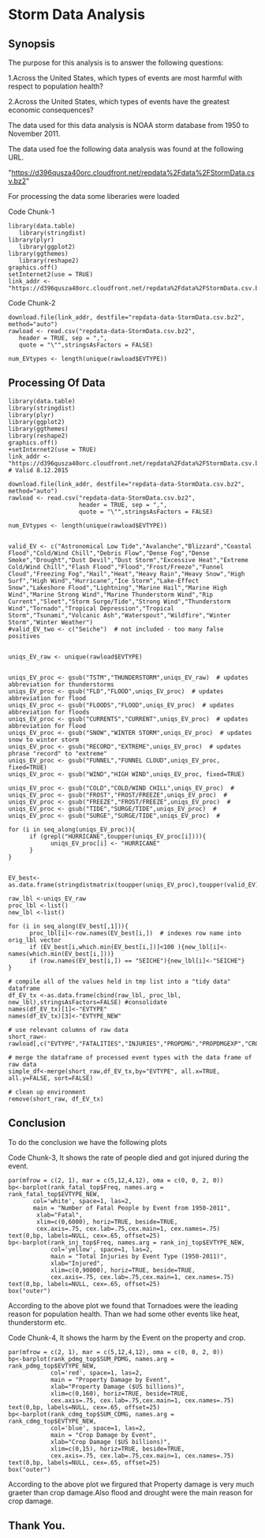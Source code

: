 # Storm Data Analysis

## Synopsis

The purpose for this analysis is to answer the following questions:

1.Across the United States, which types of events are most harmful with respect to population health?

2.Across the United States, which types of events have the greatest economic consequences?

The data used for this data analysis is NOAA storm database from 1950 to November 2011.


The data used foe the following data analysis was found at the following URL.

"https://d396qusza40orc.cloudfront.net/repdata%2Fdata%2FStormData.csv.bz2"

For processing the data some liberaries were loaded

Code Chunk-1

```{r prep-envir}
library(data.table)
   library(stringdist)
library(plyr)
   library(ggplot2)
library(ggthemes)
   library(reshape2)
graphics.off()  
setInternet2(use = TRUE) 
link_addr <- "https://d396qusza40orc.cloudfront.net/repdata%2Fdata%2FStormData.csv.bz2" 
```
Code Chunk-2

```{r load-the-file,cache=TRUE}
download.file(link_addr, destfile="repdata-data-StormData.csv.bz2", method="auto")
rawload <- read.csv("repdata-data-StormData.csv.bz2",
   header = TRUE, sep = ",",
   quote = "\"",stringsAsFactors = FALSE)

num_EVtypes <- length(unique(rawload$EVTYPE))
```

## Processing Of Data

```{r prep-envir}
library(data.table)
library(stringdist)
library(plyr)
library(ggplot2)
library(ggthemes)
library(reshape2)
graphics.off()  
+setInternet2(use = TRUE)
link_addr <- "https://d396qusza40orc.cloudfront.net/repdata%2Fdata%2FStormData.csv.bz2" # Valid 8.12.2015
```


```{r load-the-file,cache=TRUE}
download.file(link_addr, destfile="repdata-data-StormData.csv.bz2", method="auto")
rawload <- read.csv("repdata-data-StormData.csv.bz2",
                    header = TRUE, sep = ",",
                    quote = "\"",stringsAsFactors = FALSE)

num_EVtypes <- length(unique(rawload$EVTYPE))
```

```{r fix-evtype}

valid_EV <- c("Astronomical Low Tide","Avalanche","Blizzard","Coastal Flood","Cold/Wind Chill","Debris Flow","Dense Fog","Dense Smoke","Drought","Dust Devil","Dust Storm","Excessive Heat","Extreme Cold/Wind Chill","Flash Flood","Flood","Frost/Freeze","Funnel Cloud","Freezing Fog","Hail","Heat","Heavy Rain","Heavy Snow","High Surf","High Wind","Hurricane","Ice Storm","Lake-Effect Snow","Lakeshore Flood","Lightning","Marine Hail","Marine High Wind","Marine Strong Wind","Marine Thunderstorm Wind","Rip Current","Sleet","Storm Surge/Tide","Strong Wind","Thunderstorm Wind","Tornado","Tropical Depression","Tropical Storm","Tsunami","Volcanic Ash","Waterspout","Wildfire","Winter Storm","Winter Weather")
#valid_EV_two <- c("Seiche")  # not included - too many false positives


uniqs_EV_raw <- unique(rawload$EVTYPE)  


uniqs_EV_proc <- gsub("TSTM","THUNDERSTORM",uniqs_EV_raw)  # updates abbreviation for thunderstorms
uniqs_EV_proc <- gsub("FLD","FLOOD",uniqs_EV_proc)  # updates abbreviation for flood
uniqs_EV_proc <- gsub("FLOODS","FLOOD",uniqs_EV_proc)  # updates abbreviation for floods
uniqs_EV_proc <- gsub("CURRENTS","CURRENT",uniqs_EV_proc)  # updates abbreviation for flood
uniqs_EV_proc <- gsub("SNOW","WINTER STORM",uniqs_EV_proc)  # updates snow to winter storm
uniqs_EV_proc <- gsub("RECORD","EXTREME",uniqs_EV_proc)  # updates phrase "record" to "extreme"
uniqs_EV_proc <- gsub("FUNNEL","FUNNEL CLOUD",uniqs_EV_proc, fixed=TRUE)  
uniqs_EV_proc <- gsub("WIND","HIGH WIND",uniqs_EV_proc, fixed=TRUE)  

uniqs_EV_proc <- gsub("COLD","COLD/WIND CHILL",uniqs_EV_proc)  # 
uniqs_EV_proc <- gsub("FROST","FROST/FREEZE",uniqs_EV_proc)  # 
uniqs_EV_proc <- gsub("FREEZE","FROST/FREEZE",uniqs_EV_proc)  # 
uniqs_EV_proc <- gsub("TIDE","SURGE/TIDE",uniqs_EV_proc)  # 
uniqs_EV_proc <- gsub("SURGE","SURGE/TIDE",uniqs_EV_proc)  # 

for (i in seq_along(uniqs_EV_proc)){
      if (grepl("HURRICANE",toupper(uniqs_EV_proc[i]))){
            uniqs_EV_proc[i] <- "HURRICANE"
      }
}


EV_best<-as.data.frame(stringdistmatrix(toupper(uniqs_EV_proc),toupper(valid_EV),useNames="strings"))

raw_lbl <-uniqs_EV_raw
proc_lbl <-list()
new_lbl <-list()

for (i in seq_along(EV_best[,1])){
      proc_lbl[i]<-row.names(EV_best[i,])  # indexes row name into orig_lbl vector
      if (EV_best[i,which.min(EV_best[i,])]<100 ){new_lbl[i]<-names(which.min(EV_best[i,]))}
      if (row.names(EV_best[i,]) == "SEICHE"){new_lbl[i]<-"SEICHE"}  
}

# compile all of the values held in tmp list into a "tidy data" dataframe
df_EV_tx <-as.data.frame(cbind(raw_lbl, proc_lbl, new_lbl),stringsAsFactors=FALSE) #consolidate 
names(df_EV_tx)[1]<-"EVTYPE"
names(df_EV_tx)[3]<-"EVTYPE_NEW"

# use relevant columns of raw data
short_raw<-rawload[,c("EVTYPE","FATALITIES","INJURIES","PROPDMG","PROPDMGEXP","CROPDMG","CROPDMGEXP")]

# merge the dataframe of processed event types with the data frame of raw data
simple_df<-merge(short_raw,df_EV_tx,by="EVTYPE", all.x=TRUE, all.y=FALSE, sort=FALSE)

# clean up environment
remove(short_raw, df_EV_tx)  

```


## Conclusion

To do the conclusion we have the following plots

Code Chunk-3, It shows the rate of people died and got injured during the event.

```r{plot1, fig.height=15, fig.width=10,fig.align='right'}
par(mfrow = c(2, 1), mar = c(5,12,4,12), oma = c(0, 0, 2, 0))
bp<-barplot(rank_fatal_top$Freq, names.arg = rank_fatal_top$EVTYPE_NEW,
       col='white', space=1, las=2,
       main = "Number of Fatal People by Event from 1950-2011",
        xlab="Fatal",
        xlim=c(0,6000), horiz=TRUE, beside=TRUE,
        cex.axis=.75, cex.lab=.75,cex.main=1, cex.names=.75)
text(0,bp, labels=NULL, cex=.65, offset=25)
bp<-barplot(rank_inj_top$Freq, names.arg = rank_inj_top$EVTYPE_NEW,
            col='yellow', space=1, las=2,
            main = "Total Injuries by Event Type (1950-2011)",
            xlab="Injured",
            xlim=c(0,90000), horiz=TRUE, beside=TRUE,
            cex.axis=.75, cex.lab=.75,cex.main=1, cex.names=.75)
text(0,bp, labels=NULL, cex=.65, offset=25)
box("outer")
```
According to the above plot we found that Tornadoes were the leading reason for population health. Than we had some other events like heat, thunderstorm etc.

Code Chunk-4, It shows the harm by the Event on the property and crop.

```r{plot2,fig.height=15, fig.width=10,fig.align='right'}
par(mfrow = c(2, 1), mar = c(5,12,4,12), oma = c(0, 0, 2, 0))
bp<-barplot(rank_pdmg_top$SUM_PDMG, names.arg = rank_pdmg_top$EVTYPE_NEW,
            col='red', space=1, las=2,
            main = "Property Damage by Event",
            xlab="Property Damage ($US billions)",
            xlim=c(0,160), horiz=TRUE, beside=TRUE,
            cex.axis=.75, cex.lab=.75,cex.main=1, cex.names=.75)
text(0,bp, labels=NULL, cex=.65, offset=25)
bp<-barplot(rank_cdmg_top$SUM_CDMG, names.arg = rank_cdmg_top$EVTYPE_NEW,
            col='blue', space=1, las=2,
            main = "Crop Damage by Event",
            xlab="Crop Damage ($US billions)",
            xlim=c(0,15), horiz=TRUE, beside=TRUE,
            cex.axis=.75, cex.lab=.75,cex.main=1, cex.names=.75)
text(0,bp, labels=NULL, cex=.65, offset=25)
box("outer")
```

According to the above plot we firgured that Property damage is very much graeter than crop damage.Also flood and drought were the main reason for crop damage.

## Thank You.
